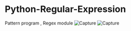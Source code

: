 # Python-Regular-Expression
Pattern program , Regex module
![Capture](https://user-images.githubusercontent.com/82565293/125027158-71e42400-e0a3-11eb-8e93-1c92be895556.PNG)
![Capture](https://user-images.githubusercontent.com/82565293/125027278-9dffa500-e0a3-11eb-9f3d-92e4529d7175.PNG)
